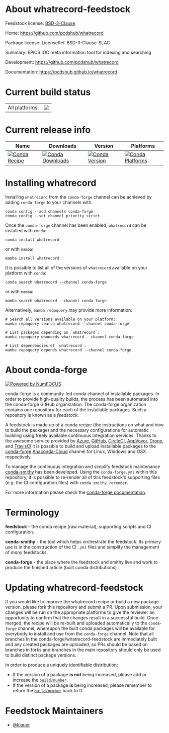 About whatrecord-feedstock
==========================

Feedstock license: [BSD-3-Clause](https://github.com/conda-forge/whatrecord-feedstock/blob/main/LICENSE.txt)

Home: https://github.com/pcdshub/whatrecord

Package license: LicenseRef-BSD-3-Clause-SLAC

Summary: EPICS IOC meta information tool for indexing and searching

Development: https://github.com/pcdshub/whatrecord

Documentation: https://pcdshub.github.io/whatrecord

Current build status
====================


<table><tr><td>All platforms:</td>
    <td>
      <a href="https://dev.azure.com/conda-forge/feedstock-builds/_build/latest?definitionId=20281&branchName=main">
        <img src="https://dev.azure.com/conda-forge/feedstock-builds/_apis/build/status/whatrecord-feedstock?branchName=main">
      </a>
    </td>
  </tr>
</table>

Current release info
====================

| Name | Downloads | Version | Platforms |
| --- | --- | --- | --- |
| [![Conda Recipe](https://img.shields.io/badge/recipe-whatrecord-green.svg)](https://anaconda.org/conda-forge/whatrecord) | [![Conda Downloads](https://img.shields.io/conda/dn/conda-forge/whatrecord.svg)](https://anaconda.org/conda-forge/whatrecord) | [![Conda Version](https://img.shields.io/conda/vn/conda-forge/whatrecord.svg)](https://anaconda.org/conda-forge/whatrecord) | [![Conda Platforms](https://img.shields.io/conda/pn/conda-forge/whatrecord.svg)](https://anaconda.org/conda-forge/whatrecord) |

Installing whatrecord
=====================

Installing `whatrecord` from the `conda-forge` channel can be achieved by adding `conda-forge` to your channels with:

```
conda config --add channels conda-forge
conda config --set channel_priority strict
```

Once the `conda-forge` channel has been enabled, `whatrecord` can be installed with `conda`:

```
conda install whatrecord
```

or with `mamba`:

```
mamba install whatrecord
```

It is possible to list all of the versions of `whatrecord` available on your platform with `conda`:

```
conda search whatrecord --channel conda-forge
```

or with `mamba`:

```
mamba search whatrecord --channel conda-forge
```

Alternatively, `mamba repoquery` may provide more information:

```
# Search all versions available on your platform:
mamba repoquery search whatrecord --channel conda-forge

# List packages depending on `whatrecord`:
mamba repoquery whoneeds whatrecord --channel conda-forge

# List dependencies of `whatrecord`:
mamba repoquery depends whatrecord --channel conda-forge
```


About conda-forge
=================

[![Powered by
NumFOCUS](https://img.shields.io/badge/powered%20by-NumFOCUS-orange.svg?style=flat&colorA=E1523D&colorB=007D8A)](https://numfocus.org)

conda-forge is a community-led conda channel of installable packages.
In order to provide high-quality builds, the process has been automated into the
conda-forge GitHub organization. The conda-forge organization contains one repository
for each of the installable packages. Such a repository is known as a *feedstock*.

A feedstock is made up of a conda recipe (the instructions on what and how to build
the package) and the necessary configurations for automatic building using freely
available continuous integration services. Thanks to the awesome service provided by
[Azure](https://azure.microsoft.com/en-us/services/devops/), [GitHub](https://github.com/),
[CircleCI](https://circleci.com/), [AppVeyor](https://www.appveyor.com/),
[Drone](https://cloud.drone.io/welcome), and [TravisCI](https://travis-ci.com/)
it is possible to build and upload installable packages to the
[conda-forge](https://anaconda.org/conda-forge) [Anaconda-Cloud](https://anaconda.org/)
channel for Linux, Windows and OSX respectively.

To manage the continuous integration and simplify feedstock maintenance
[conda-smithy](https://github.com/conda-forge/conda-smithy) has been developed.
Using the ``conda-forge.yml`` within this repository, it is possible to re-render all of
this feedstock's supporting files (e.g. the CI configuration files) with ``conda smithy rerender``.

For more information please check the [conda-forge documentation](https://conda-forge.org/docs/).

Terminology
===========

**feedstock** - the conda recipe (raw material), supporting scripts and CI configuration.

**conda-smithy** - the tool which helps orchestrate the feedstock.
                   Its primary use is in the construction of the CI ``.yml`` files
                   and simplify the management of *many* feedstocks.

**conda-forge** - the place where the feedstock and smithy live and work to
                  produce the finished article (built conda distributions)


Updating whatrecord-feedstock
=============================

If you would like to improve the whatrecord recipe or build a new
package version, please fork this repository and submit a PR. Upon submission,
your changes will be run on the appropriate platforms to give the reviewer an
opportunity to confirm that the changes result in a successful build. Once
merged, the recipe will be re-built and uploaded automatically to the
`conda-forge` channel, whereupon the built conda packages will be available for
everybody to install and use from the `conda-forge` channel.
Note that all branches in the conda-forge/whatrecord-feedstock are
immediately built and any created packages are uploaded, so PRs should be based
on branches in forks and branches in the main repository should only be used to
build distinct package versions.

In order to produce a uniquely identifiable distribution:
 * If the version of a package **is not** being increased, please add or increase
   the [``build/number``](https://docs.conda.io/projects/conda-build/en/latest/resources/define-metadata.html#build-number-and-string).
 * If the version of a package **is** being increased, please remember to return
   the [``build/number``](https://docs.conda.io/projects/conda-build/en/latest/resources/define-metadata.html#build-number-and-string)
   back to 0.

Feedstock Maintainers
=====================

* [@klauer](https://github.com/klauer/)

